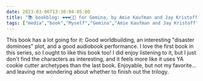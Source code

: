 ---date: 2023-03-06T13:30:04-05:00title: "📚 bookblog: ❤️❤️❤️🖤🖤 for Gemina, by Amie Kaufman and Jay Kristoff"tags: ["media","book","Myself","Gemina","Amie Kaufman and Jay Kristoff","audiobook"]---This book has a lot going for it: Good worldbuilding, an interesting "disaster dominoes" plot, and a good audiobook performance. I love the first book in this series, so I ought to like this book too! I did enjoy listening to it, but I just don't find the characters as interesting, and it feels more like it uses YA cookie cutter archetypes than the last book. Enjoyable, but not my favorite... and leaving me wondering about whether to finish out the trilogy.